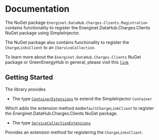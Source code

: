 # Documentation

The NuGet package `Energinet.DataHub.Charges.Clients.Registration` contains functionality to register the Energinet.DataHub.Charges.Clients NuGet package using SimpleInjector.

The NuGet package also contains functionality to register the `ChargeLinksClient` to an `IServiceCollection`.

To learn more about the `Energinet.DataHub.Charges.Clients` NuGet package or GreenEnergyHub in general, please visit this [`link`](https://www.nuget.org/packages/Energinet.DataHub.Charges.Clients/)

## Getting Started

The library provides

- The type [`ContainerExtensions`](https://github.com/Energinet-DataHub/geh-charges/blob/main/source/Energinet.Charges.Libraries/source/Energinet.DataHub.Charges.Clients.Registration/DefaultChargeLinks/SimpleInjector/ContainerExtensons.cs) to extend the SimpleInjector `Container`

Which adds the extension method `AddDefaultChargeLinkClient` to register the Energinet.DataHub.Charges.Clients NuGet package.

- The type [`ServiceCollectionExtensions`](https://github.com/Energinet-DataHub/geh-charges/blob/main/source/Energinet.Charges.Libraries/source/Energinet.DataHub.Charges.Clients.Registration/ChargeLinks/ServiceCollectionExtensions/ServiceCollectionExtensons.cs)

Provides an extension method for registering the `ChargeLinksClient`.